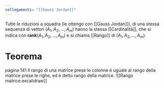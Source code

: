 ```yaml
---
collegamenti: "[[Gauss Jordan]]"
---
```

Tutte le riduzioni a squadra (le ottengo con [[Gauss Jordan]]), di una stessa sequenza di vettori ($A_1,A_2,\ldots,A_m$) hanno la stessa [[Cardinalità]], che si indica con **rank**($A_1,A_2,\ldots,A_m$) e si chiama [[Rango]] di ($A_1,A_2,\ldots,A_m$).

# Teorema
pagina 141
Il rango di una matrice prese le colonne è uguale al rango della matrice prese le righe, ed è detto rango della matrice.
![[Rango matrice.excalidraw]]